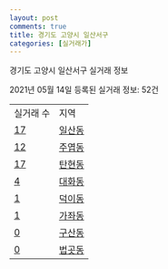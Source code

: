 ```yaml
---
layout: post
comments: true
title: 경기도 고양시 일산서구
categories: [실거래가]
---
```


경기도 고양시 일산서구 실거래 정보

2021년 05월 14일 등록된 실거래 정보: 52건


<table>
  <tr>
    <td>실거래 수</td>
    <td>지역</td>
  </tr>

  
  <tr>
    <td><a href="4128710100.html">17</a></td>
    <td><a href="4128710100.html">일산동</a></td>
  </tr>
    

  <tr>
    <td><a href="4128710200.html">12</a></td>
    <td><a href="4128710200.html">주엽동</a></td>
  </tr>
    

  <tr>
    <td><a href="4128710300.html">17</a></td>
    <td><a href="4128710300.html">탄현동</a></td>
  </tr>
    

  <tr>
    <td><a href="4128710400.html">4</a></td>
    <td><a href="4128710400.html">대화동</a></td>
  </tr>
    

  <tr>
    <td><a href="4128710500.html">1</a></td>
    <td><a href="4128710500.html">덕이동</a></td>
  </tr>
    

  <tr>
    <td><a href="4128710600.html">1</a></td>
    <td><a href="4128710600.html">가좌동</a></td>
  </tr>
    

  <tr>
    <td><a href="4128710700.html">0</a></td>
    <td><a href="4128710700.html">구산동</a></td>
  </tr>
    

  <tr>
    <td><a href="4128710800.html">0</a></td>
    <td><a href="4128710800.html">법곳동</a></td>
  </tr>
    


</table>
    